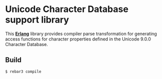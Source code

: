 Unicode Character Database support library
==========================================

This [**Erlang**][1] library provides compiler parse transformation
for generating access functions for character properties defined in
the Unicode 9.0.0 Character Database.

Build
-----

    $ rebar3 compile

[1]: http://www.erlang.org/

